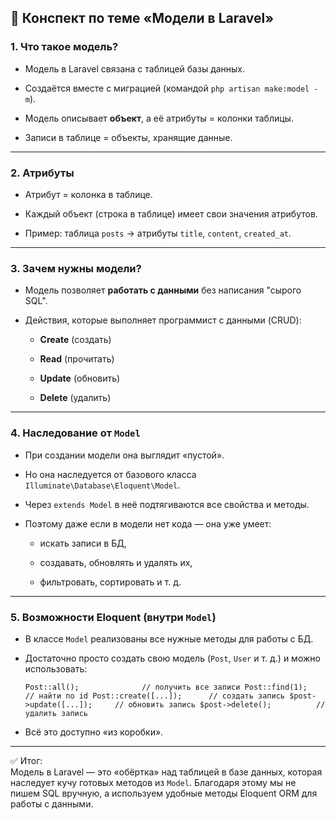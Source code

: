 ## 📌 Конспект по теме «Модели в Laravel»

### 1. Что такое модель?

- Модель в Laravel связана с таблицей базы данных.
    
- Создаётся вместе с миграцией (командой `php artisan make:model -m`).
    
- Модель описывает **объект**, а её атрибуты = колонки таблицы.
    
- Записи в таблице = объекты, хранящие данные.
    

---

### 2. Атрибуты

- Атрибут = колонка в таблице.
    
- Каждый объект (строка в таблице) имеет свои значения атрибутов.
    
- Пример: таблица `posts` → атрибуты `title`, `content`, `created_at`.
    

---

### 3. Зачем нужны модели?

- Модель позволяет **работать с данными** без написания "сырого SQL".
    
- Действия, которые выполняет программист с данными (CRUD):
    
    - **Create** (создать)
        
    - **Read** (прочитать)
        
    - **Update** (обновить)
        
    - **Delete** (удалить)
        

---

### 4. Наследование от `Model`

- При создании модели она выглядит «пустой».
    
- Но она наследуется от базового класса `Illuminate\Database\Eloquent\Model`.
    
- Через `extends Model` в неё подтягиваются все свойства и методы.
    
- Поэтому даже если в модели нет кода — она уже умеет:
    
    - искать записи в БД,
        
    - создавать, обновлять и удалять их,
        
    - фильтровать, сортировать и т. д.
        

---

### 5. Возможности Eloquent (внутри `Model`)

- В классе `Model` реализованы все нужные методы для работы с БД.
    
- Достаточно просто создать свою модель (`Post`, `User` и т. д.) и можно использовать:
    
    `Post::all();              // получить все записи Post::find(1);            // найти по id Post::create([...]);      // создать запись $post->update([...]);     // обновить запись $post->delete();          // удалить запись`
    
- Всё это доступно «из коробки».
    

---

✅ Итог:  
Модель в Laravel — это «обёртка» над таблицей в базе данных, которая наследует кучу готовых методов из `Model`. Благодаря этому мы не пишем SQL вручную, а используем удобные методы Eloquent ORM для работы с данными.